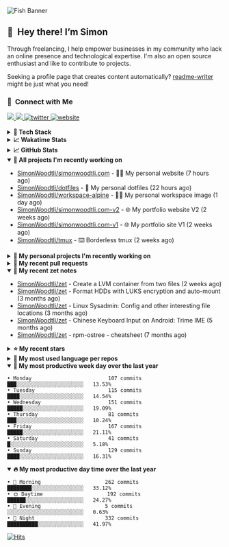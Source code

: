 ![Fish Banner](assets/fish.webp)

## 👋 &nbsp;Hey there! I’m Simon

Through freelancing, I help empower businesses in my community who lack
an online presence and technological expertise. I'm also an open source
enthusiast and like to contribute to projects.

Seeking a profile page that creates content automatically?
[readme-writer] might be just what you need!

### 🤝 &nbsp;Connect with Me

<div align="left">
<a href="https://linkedin.com/in/simonwoodtli" target="_blank">
<img src="https://img.shields.io/badge/linkedin-1E77B5?style=for-the-badge&logo=linkedin&logoColor=white alt=linkedin" />
</a>
<a href="https://github.com/simonwoodtli" target="_blank">
<img src="https://img.shields.io/badge/github-24292E?style=for-the-badge&logo=github&logoColor=white alt=github" />
</a>
<a href="https://twitter.com/simonwoodtlidev" target="_blank">
<img src="https://img.shields.io/badge/twitter-26a7de?style=for-the-badge&logo=twitter&logoColor=white" alt="twitter"/>
</a>
<a href="https://simonwoodtli.com" target="_blank">
<img src="https://img.shields.io/badge/website-E2925F?style=for-the-badge&logo=google-chrome&logoColor=white" alt="website"/>
</a>
</div>
<br/>


<details>
  <summary><b>🧰 Tech Stack</b></summary>
  <div align="center">
  <a href="https://skillicons.dev" target="_blank">
  <img src="https://skillicons.dev/icons?i=js,html,css,bash,python,go,postgresql,docker,vim,linux" alt="JavaScript, HTML, CSS, Bash, Python, Go, PostgreSQL, Docker, Vim,
  Linux">
  </a>
  </div>
</details>

<details>
  <summary><b>📈 Wakatime Stats</b></summary>
  <p align="center"><a href="https://wakatime.com/@SimonWoodtli">
  <img align="center" width="400" height="300" src="https://wakatime.com/share/@SimonWoodtli/7761bcef-e104-47d9-912a-dfd6bf08868b.svg" />
  </a>
  <a href="https://wakatime.com/@SimonWoodtli">
  <img align="center" width="400" height="300" src="https://wakatime.com/share/@SimonWoodtli/341953df-6a40-47b7-8220-ace4eabe0a17.svg" />
  </a></p>

  <h4><b>💬 I've been working with the following languages over the last 7 days</b></h4>

```
• HTML                           19 hrs 6 mins                  ███████████████░░░░░░░░░░   60.31%
• JavaScript                     8 hrs 48 mins                  ███████░░░░░░░░░░░░░░░░░░   27.82%
• Bash                           1 hr 8 mins                    █░░░░░░░░░░░░░░░░░░░░░░░░   3.59%
• CSS                            53 mins                        █░░░░░░░░░░░░░░░░░░░░░░░░   2.81%
• Markdown                       47 mins                        █░░░░░░░░░░░░░░░░░░░░░░░░   2.48%
• INI                            34 mins                        ░░░░░░░░░░░░░░░░░░░░░░░░░   1.81%
• sh                             17 mins                        ░░░░░░░░░░░░░░░░░░░░░░░░░   0.93%
• JSON                           1 min                          ░░░░░░░░░░░░░░░░░░░░░░░░░   0.1%
• conf                           1 min                          ░░░░░░░░░░░░░░░░░░░░░░░░░   0.07%
• Text                           0 secs                         ░░░░░░░░░░░░░░░░░░░░░░░░░   0.04%
• YAML                           0 secs                         ░░░░░░░░░░░░░░░░░░░░░░░░░   0.03%
```

  <h4>👷 I've been working on the following projects over the last 7 days</h4>

```
• simonwoodtli.com               28 hrs 21 mins                 ██████████████████████░░░   89.54%
• Unknown Project                1 hr 56 mins                   ██░░░░░░░░░░░░░░░░░░░░░░░   6.14%
• dotfiles                       1 hr 20 mins                   █░░░░░░░░░░░░░░░░░░░░░░░░   4.23%
• Private                        1 min                          ░░░░░░░░░░░░░░░░░░░░░░░░░   0.07%
• workspace-alpine               0 secs                         ░░░░░░░░░░░░░░░░░░░░░░░░░   0.03%
```

  <h4><b>🛠️ I've been working with the following editors over the last 7 days</b></h4>

```
• Vim                            31 hrs 40 mins                 █████████████████████████   100%
```

  <h4><b>💻 I've been working with the following operating systems over the last 7 days</b></h4>

```
• Linux                          31 hrs 40 mins                 █████████████████████████   100%
```

</details>

<details>
  <summary><b>📈 GitHub Stats</b></summary>
  <div align="center">
  <a href="https://github.com/anuraghazra/github-readme-stats"> 
  <img src="https://github-readme-stats.vercel.app/api?username=simonwoodtli&theme=onedark&show_icons=true&hide_rank=true&custom_title=Stats&count_private=true&hide_border=true&hide=issues&line_height=24&bg_color=0d1117" alt="Github Stats">
  <img src="https://github-readme-stats.vercel.app/api/top-langs/?username=simonwoodtli&layout=compact&theme=onedark&count_private=true&hide_border=true&bg_color=0d1117" alt="Top Langs">
  </a>
  </div>
</details>

<details open="">
  <summary><b>👷 All projects I'm recently working on</b></summary>

* [SimonWoodtli/simonwoodtli.com](https://github.com/SimonWoodtli/simonwoodtli.com) - 👨‍💻 My personal website (7 hours ago)
* [SimonWoodtli/dotfiles](https://github.com/SimonWoodtli/dotfiles) - 🏡 My personal dotfiles (22 hours ago)
* [SimonWoodtli/workspace-alpine](https://github.com/SimonWoodtli/workspace-alpine) - 🤖🐳 My personal workspace image (1 day ago)
* [SimonWoodtli/simonwoodtli.com-v2](https://github.com/SimonWoodtli/simonwoodtli.com-v2) - 🌐 My portfolio website V2 (2 weeks ago)
* [SimonWoodtli/simonwoodtli.com-v1](https://github.com/SimonWoodtli/simonwoodtli.com-v1) - 🌐 My portfolio site V1 (2 weeks ago)
* [SimonWoodtli/tmux](https://github.com/SimonWoodtli/tmux) - ⌨️ Borderless tmux (2 weeks ago)

</details>
<details>
  <summary><b>🌱 My personal projects I'm recently working on</b></summary>

* [SimonWoodtli/simonwoodtli.com](https://github.com/SimonWoodtli/simonwoodtli.com) - 👨‍💻 My personal website (7 hours ago)
* [SimonWoodtli/dotfiles](https://github.com/SimonWoodtli/dotfiles) - 🏡 My personal dotfiles (22 hours ago)
* [SimonWoodtli/workspace-alpine](https://github.com/SimonWoodtli/workspace-alpine) - 🤖🐳 My personal workspace image (1 day ago)
* [SimonWoodtli/simonwoodtli.com-v2](https://github.com/SimonWoodtli/simonwoodtli.com-v2) - 🌐 My portfolio website V2 (2 weeks ago)
* [SimonWoodtli/simonwoodtli.com-v1](https://github.com/SimonWoodtli/simonwoodtli.com-v1) - 🌐 My portfolio site V1 (2 weeks ago)
* [SimonWoodtli/tmux](https://github.com/SimonWoodtli/tmux) - ⌨️ Borderless tmux (2 weeks ago)

</details>
<details>
  <summary><b>🔨 My recent pull requests</b></summary>

* [feat: add wireguard-generate-keys script](https://github.com/SimonWoodtli/dotfiles-old/pull/14) on [SimonWoodtli/dotfiles-old](https://github.com/SimonWoodtli/dotfiles-old) (14 months ago)
* [feat: add video-to-gif script](https://github.com/SimonWoodtli/dotfiles-old/pull/13) on [SimonWoodtli/dotfiles-old](https://github.com/SimonWoodtli/dotfiles-old) (14 months ago)
* [feat: add spoof-mac-linux script](https://github.com/SimonWoodtli/dotfiles-old/pull/12) on [SimonWoodtli/dotfiles-old](https://github.com/SimonWoodtli/dotfiles-old) (14 months ago)
* [feat: add sp-tmux script](https://github.com/SimonWoodtli/dotfiles-old/pull/11) on [SimonWoodtli/dotfiles-old](https://github.com/SimonWoodtli/dotfiles-old) (14 months ago)
* [feat: add sp script](https://github.com/SimonWoodtli/dotfiles-old/pull/10) on [SimonWoodtli/dotfiles-old](https://github.com/SimonWoodtli/dotfiles-old) (14 months ago)

</details>
<details open="">
  <summary><b>📝 My recent zet notes</b></summary>

* [SimonWoodtli/zet](https://github.com/SimonWoodtli/zet/tree/81ce0dbe96be0a5c57d5913a00baaa9e57ad0512/20231101173245) - Create a LVM container from two files (2 weeks ago)
* [SimonWoodtli/zet](https://github.com/SimonWoodtli/zet/tree/5c90053d8e9e429e7f6f68f557c97d080eaeb3b2/20230908235916) - Format HDDs with LUKS encryption and auto-mount (3 months ago)
* [SimonWoodtli/zet](https://github.com/SimonWoodtli/zet/tree/f4e6f009cb8f8ff44e9646977125d87dd8f845f9/20230908235236) - Linux Sysadmin: Config and other interesting file locations (3 months ago)
* [SimonWoodtli/zet](https://github.com/SimonWoodtli/zet/tree/d442487a83af583abd23719912a1c1f7496cff33/20230620172505) - Chinese Keyboard Input on Android: Trime IME (5 months ago)
* [SimonWoodtli/zet](https://github.com/SimonWoodtli/zet/tree/3d9625f8bc632c595fa8b28b6f6f09026dd9eec2/20230418171555) - rpm-ostree - cheatsheet (7 months ago)

</details>
<details>
  <summary><b>⭐ My recent stars</b></summary>

* [pystardust/ytfzf](https://github.com/pystardust/ytfzf) - A posix script to find and watch youtube videos from the terminal. (Without API) (2 days ago)
* [gohugoio/hugo](https://github.com/gohugoio/hugo) - The world’s fastest framework for building websites. (2 weeks ago)
* [dbrgn/tealdeer](https://github.com/dbrgn/tealdeer) - A very fast implementation of tldr in Rust. (2 weeks ago)
* [derf/feh](https://github.com/derf/feh) - a fast and light image viewer (3 weeks ago)
* [Alex313031/thorium](https://github.com/Alex313031/thorium) - Chromium fork named after radioactive element No. 90. Windows and MacOS/Raspi/Android/Special builds are in different repositories, links are towards the top of the README.md. (1 month ago)

</details>
<details>
  <summary><b>💬 My most used language per repos</b></summary>

```
• Shell                          15 repos                       ███████████████████░░░░░░   75.00%
• JavaScript                     1 repo                         █░░░░░░░░░░░░░░░░░░░░░░░░   5.00%
• CSS                            3 repos                        ████░░░░░░░░░░░░░░░░░░░░░   15.00%
• Nix                            1 repo                         █░░░░░░░░░░░░░░░░░░░░░░░░   5.00%
```

</details>
<details open="">
  <summary><b>📆 My most productive week day over the last year</b></summary>

```
• Monday                         107 commits                    ███░░░░░░░░░░░░░░░░░░░░░░   13.53%
• Tuesday                        115 commits                    ████░░░░░░░░░░░░░░░░░░░░░   14.54%
• Wednesday                      151 commits                    █████░░░░░░░░░░░░░░░░░░░░   19.09%
• Thursday                       81 commits                     ███░░░░░░░░░░░░░░░░░░░░░░   10.24%
• Friday                         167 commits                    █████░░░░░░░░░░░░░░░░░░░░   21.11%
• Saturday                       41 commits                     █░░░░░░░░░░░░░░░░░░░░░░░░   5.18%
• Sunday                         129 commits                    ████░░░░░░░░░░░░░░░░░░░░░   16.31%
```

</details>
<details open="">
  <summary><b>🔥 My most productive day time over the last year</b></summary>

```
• 🌅 Morning                     262 commits                    ████████░░░░░░░░░░░░░░░░░   33.12%
• 🌞 Daytime                     192 commits                    ██████░░░░░░░░░░░░░░░░░░░   24.27%
• 🌇 Evening                     5 commits                      ░░░░░░░░░░░░░░░░░░░░░░░░░   0.63%
• 🌃 Night                       332 commits                    ██████████░░░░░░░░░░░░░░░   41.97%
```

</details>

[![Hits](https://hits.seeyoufarm.com/api/count/incr/badge.svg?url=https%3A%2F%2Fgithub.com%2Fsimonwoodtli&count_bg=%23689D6A&title_bg=%23282828&icon=&icon_color=%23E7E7E7&title=views+%28today+%2F+total%29&edge_flat=false)](https://hits.seeyoufarm.com)

[readme-writer]: <https://github.com/SimonWoodtli/readme-writer>
